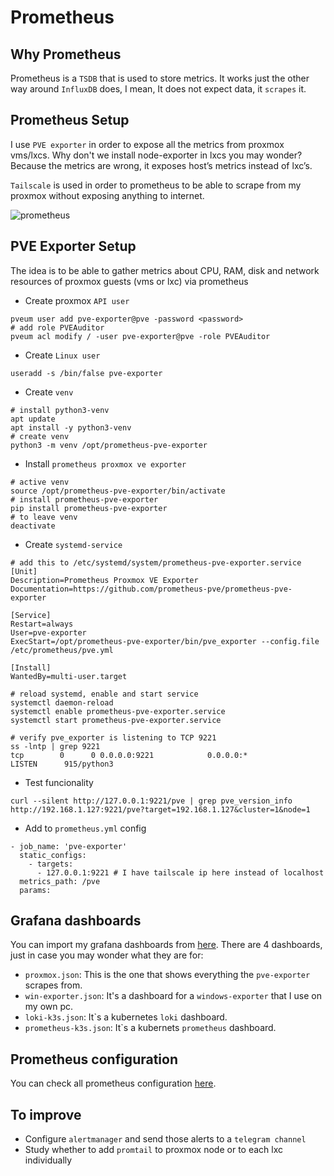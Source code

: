 # Prometheus

## Why Prometheus
Prometheus is a ``TSDB`` that is used to store metrics. It works just the other way around ``InfluxDB`` does, I mean, It does not expect data, it ``scrapes`` it.

## Prometheus Setup
I use ``PVE exporter`` in order to expose all the metrics from proxmox vms/lxcs. Why don't we install node-exporter in lxcs you may wonder? Because the metrics are wrong, it exposes host’s metrics instead of lxc’s.

``Tailscale`` is used in order to prometheus to be able to scrape from my proxmox without exposing anything to internet.

![prometheus](https://github.com/user-attachments/assets/16d2d0ee-8641-4217-b74a-1a740161496b)

## PVE Exporter Setup
The idea is to be able to gather metrics about CPU, RAM, disk and network resources of proxmox guests (vms or lxc) via prometheus

- Create proxmox `API user`
```
pveum user add pve-exporter@pve -password <password>
# add role PVEAuditor
pveum acl modify / -user pve-exporter@pve -role PVEAuditor
```
- Create `Linux user`
```
useradd -s /bin/false pve-exporter
```
- Create `venv`
```
# install python3-venv
apt update
apt install -y python3-venv
# create venv
python3 -m venv /opt/prometheus-pve-exporter
```
- Install `prometheus proxmox ve exporter`
```
# active venv
source /opt/prometheus-pve-exporter/bin/activate
# install prometheus-pve-exporter
pip install prometheus-pve-exporter
# to leave venv
deactivate
```
- Create `systemd-service`
```
# add this to /etc/systemd/system/prometheus-pve-exporter.service
[Unit]
Description=Prometheus Proxmox VE Exporter
Documentation=https://github.com/prometheus-pve/prometheus-pve-exporter

[Service]
Restart=always
User=pve-exporter
ExecStart=/opt/prometheus-pve-exporter/bin/pve_exporter --config.file /etc/prometheus/pve.yml

[Install]
WantedBy=multi-user.target

# reload systemd, enable and start service
systemctl daemon-reload
systemctl enable prometheus-pve-exporter.service
systemctl start prometheus-pve-exporter.service

# verify pve_exporter is listening to TCP 9221
ss -lntp | grep 9221
tcp        0      0 0.0.0.0:9221            0.0.0.0:*               LISTEN      915/python3
```
- Test funcionality
```
curl --silent http://127.0.0.1:9221/pve | grep pve_version_info
http://192.168.1.127:9221/pve?target=192.168.1.127&cluster=1&node=1
```
- Add to `prometheus.yml` config
```
- job_name: 'pve-exporter'
  static_configs:
    - targets:
      - 127.0.0.1:9221 # I have tailscale ip here instead of localhost
  metrics_path: /pve
  params:
```   

## Grafana dashboards
You can import my grafana dashboards from [here](/docker/prometheus-loki/grafana-dashboards/).
There are 4 dashboards, just in case you may wonder what they are for:
  
  - ``proxmox.json``: This is the one that shows everything the ``pve-exporter`` scrapes from. 
  - ``win-exporter.json``: It's a dashboard for a ``windows-exporter`` that I use on my own pc.
  - ``loki-k3s.json``: It`s a kubernetes ``loki`` dashboard.
  - ``prometheus-k3s.json``: It`s a kubernets ``prometheus`` dashboard.

## Prometheus configuration
You can check all prometheus configuration [here](/docker/prometheus-loki/).

## To improve
- Configure ``alertmanager`` and send those alerts to a ``telegram channel``
- Study whether to add ``promtail`` to proxmox node or to each lxc individually